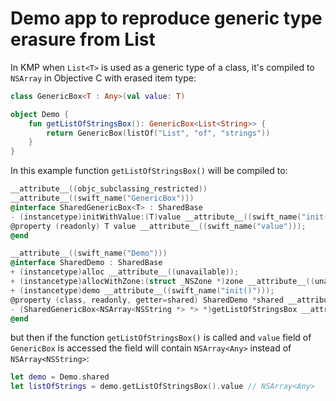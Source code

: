 # Demo app to reproduce generic type erasure from List<T>

In KMP when `List<T>` is used as a generic type of a class, it's compiled to `NSArray` in Objective C
with erased item type:

```kotlin
class GenericBox<T : Any>(val value: T)

object Demo {
    fun getListOfStringsBox(): GenericBox<List<String>> {
        return GenericBox(listOf("List", "of", "strings"))
    }
}
```

In this example function `getListOfStringsBox()` will be compiled to:

```objectivec
__attribute__((objc_subclassing_restricted))
__attribute__((swift_name("GenericBox")))
@interface SharedGenericBox<T> : SharedBase
- (instancetype)initWithValue:(T)value __attribute__((swift_name("init(value:)"))) __attribute__((objc_designated_initializer));
@property (readonly) T value __attribute__((swift_name("value")));
@end

__attribute__((swift_name("Demo")))
@interface SharedDemo : SharedBase
+ (instancetype)alloc __attribute__((unavailable));
+ (instancetype)allocWithZone:(struct _NSZone *)zone __attribute__((unavailable));
+ (instancetype)demo __attribute__((swift_name("init()")));
@property (class, readonly, getter=shared) SharedDemo *shared __attribute__((swift_name("shared")));
- (SharedGenericBox<NSArray<NSString *> *> *)getListOfStringsBox __attribute__((swift_name("getListOfStringsBox()")));
@end
```

but then if the function `getListOfStringsBox()` is called and `value` field of `GenericBox` is accessed
the field will contain `NSArray<Any>` instead of `NSArray<NSString>`:

```swift
let demo = Demo.shared
let listOfStrings = demo.getListOfStringsBox().value // NSArray<Any>
```
